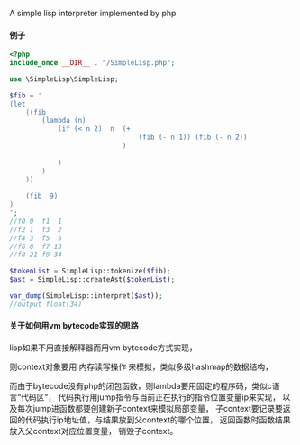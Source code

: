 
A simple lisp interpreter implemented by php

#### 例子

```php
<?php
include_once __DIR__ . "/SimpleLisp.php";

use \SimpleLisp\SimpleLisp;

$fib = '
(let
    ((fib    
        (lambda (n)   
            (if (< n 2)  n  (+
                                (fib (- n 1)) (fib (- n 2))
                            )
            
            )
        ) 
    ))
    
    (fib  9)
)
';
//f0 0  f1  1
//f2 1  f3  2
//f4 3  f5  5
//f6 8  f7 13
//f8 21 f9 34

$tokenList = SimpleLisp::tokenize($fib);
$ast = SimpleLisp::createAst($tokenList);

var_dump(SimpleLisp::interpret($ast));
//output float(34)

```



#### 关于如何用vm bytecode实现的思路

lisp如果不用直接解释器而用vm bytecode方式实现，

则context对象要用 内存读写操作 来模拟，类似多级hashmap的数据结构，

而由于bytecode没有php的闭包函数，则lambda要用固定的程序码，类似c语言“代码区”，
代码执行用jump指令与当前正在执行的指令位置变量ip来实现，
以及每次jump进函数都要创建新子context来模拟局部变量，
子context要记录要返回的代码执行ip地址值，与结果放到父context的哪个位置，
返回函数时函数结果放入父context对应位置变量，
销毁子context。

